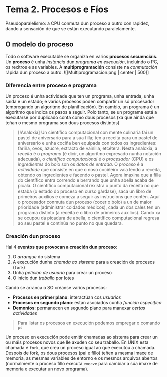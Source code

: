 # Tema 2. Procesos e Fíos
Pseudoparalelismo: a CPU conmuta dun proceso a outro con rapidez, dando a sensación de que se están executando paralelamente.
## O modelo do proceso
Todo o software executable se organiza en varios **procesos secuenciais**. 
Un **proceso** é unha _instancia_ dun _programa en execución_, incluíndo o PC, os rexitros e as variables.
A **multiprogramación** consiste na _conmutación_ rápida dun proceso a outro.
![[Multiprogramacion.png | center | 500]]

### Diferencia entre proceso e programa
Un proceso é unha actividade que ten un programa, unha entrada, unha saída e un estado; e varios procesos poden compartir un só procesador (empregando un algoritmo de planificación). En cambio, un programa é un algoritmo que indica os pasos a seguir. Polo tanto, se un programa está a executarse por duplicado conta como dous procesos (xa que aínda que teñan o mesmo programa son dous procesos distintos)
>[!Analoxía]
>Un científico computacional con mente culinaria fai un pastel de aniversario para a súa filla; ten a receita para un pastel de aniversario e unha cociña ben equipada con todos os ingredientes: fariña, ovos, azucre, extracto de vainilla, etcétera. Nesta analoxía, a _receita_ é o _programa_ (é dicir, un algoritmo expresado nunha notación adecuada), o _científico computacional_ é o _procesador_ (CPU) e os _ingredientes_ do bolo son os _datos de entrada_. O _proceso_ é a _actividade_ que consiste en que o noso cociñeiro vaia lendo a receita, obtendo os ingredientes e facendo o pastel.
  Agora imaxina que a filla do científico entra correndo e berrando que unha abella acaba de picala. O científico computacional rexistra o punto da receita no que estaba (o estado do proceso en curso gárdase), saca un libro de primeiros auxilios e comeza a seguir as instrucións que contén. Aquí o procesador conmuta dun proceso (cocer o bolo) a un de maior prioridade (administrar coidados médicos), cada un dos cales ten un programa distinto (a receita e o libro de primeiros auxilios). Cando xa se ocupou da picadura de abella, o científico computacional regresa ao seu pastel e continúa no punto no que quedara.

### Creación dun proceso
Hai 4 **eventos que provocan a creación dun proceso**:
1. O _arranque_ do sistema
2. A execución dunha _chamda ao sistema_ para a creación de procesos (`fork`)
3. Unha _petición de usuario_ para crear un proceso
4. O inicio dun _traballo_ por lotes

Cando se arranca o SO créanse varios procesos:
+ **Procesos en primer plano**: interactúan cos _usuarios_
+ **Procesos en segundo plano**: están asociados cunha _función específica_
+ **Demonios**: permanecen en segundo plano para manexar _certas actividades_

> Para listar os procesos en execución podemos empregar o comando `ps`

Un proceso en execución pode emitir chamadas ao sistema para crear un ou máis procesos novos que lle axuden co seu traballo. En UNIX esta chamada é `fork`, que crea un proceso igual ao que executou a chamada. Despois de fork, os dous procesos (pai e fillo) teñen a mesma imaxe de memoria, as mesmas variables de entorno e os mesmos arquivos abertos (normalmente o proceso fillo executa `execve` para cambiar a súa imaxe de memoria e executar un novo programa).